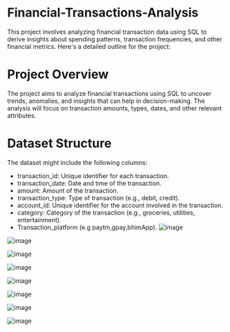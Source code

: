 # Financial-Transactions-Analysis
This project involves analyzing financial transaction data using SQL to derive insights about spending patterns, transaction frequencies, and other financial metrics. Here's a detailed outline for the project:
# Project Overview
The project aims to analyze financial transactions using SQL to uncover trends, anomalies, and insights that can help in decision-making. The analysis will focus on transaction amounts, types, dates, and other relevant attributes.

# Dataset Structure
The dataset might include the following columns:

- transaction_id: Unique identifier for each transaction.
- transaction_date: Date and time of the transaction.
- amount: Amount of the transaction.
- transaction_type: Type of transaction (e.g., debit, credit).
- account_id: Unique identifier for the account involved in the transaction.
- category: Category of the transaction (e.g., groceries, utilities, entertainment).
- Transaction_platform (e.g paytm,gpay,bhimApp).
![image](https://github.com/user-attachments/assets/ce0f8226-4f3e-4187-9007-3cc52234e7bd)


![image](https://github.com/user-attachments/assets/649efc10-2040-44b2-9798-170912756576)

![image](https://github.com/user-attachments/assets/16f92814-9b55-432f-826f-445f16acd190)

![image](https://github.com/user-attachments/assets/16a48071-6128-4ac7-a870-a1276cc17feb)

![image](https://github.com/user-attachments/assets/f60efd97-c293-45bb-8ca0-34c5ce67dd6e)

![image](https://github.com/user-attachments/assets/6284582f-d5ee-42d9-92b9-584bf4912134)

![image](https://github.com/user-attachments/assets/8bece57e-5aae-4656-859d-e264c8eb3bcb)

![image](https://github.com/user-attachments/assets/79b6b0bb-bfca-4415-9ed2-bd1029718b20)


